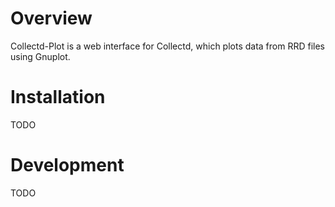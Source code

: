 
# Overview

  Collectd-Plot is a web interface for Collectd,
  which plots data from RRD files using Gnuplot.

# Installation

  TODO

# Development

  TODO
